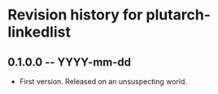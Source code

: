 # Revision history for plutarch-linkedlist

## 0.1.0.0 -- YYYY-mm-dd

* First version. Released on an unsuspecting world.
